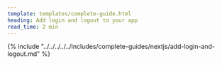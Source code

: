 ```yaml
---
template: templates/complete-guide.html
heading: Add login and logout to your app
read_time: 2 min
---
```

{% include "../../../../../includes/complete-guides/nextjs/add-login-and-logout.md" %}
